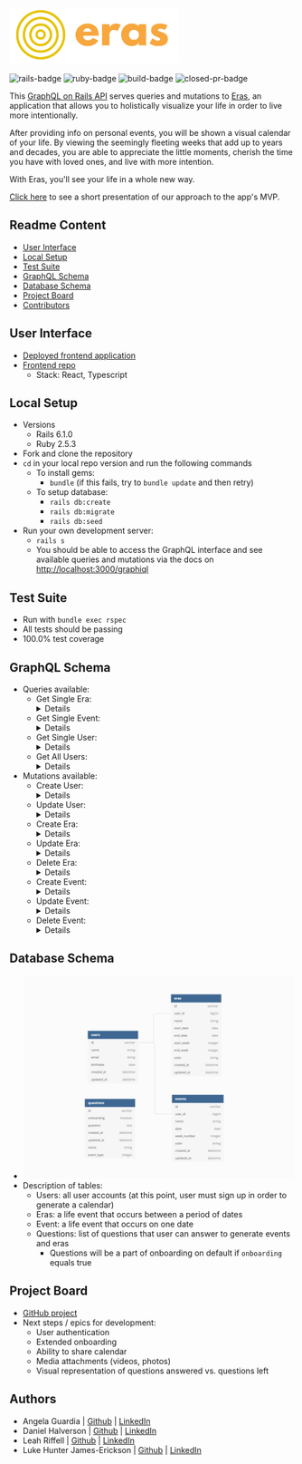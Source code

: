 <img src="eras-logo-horizontal.png" width="300"><br>

![rails-badge](https://img.shields.io/badge/Rails-6.1.0-informational?style=flat-square) ![ruby-badge](https://img.shields.io/badge/Ruby-2.5.3-informational?style=flat-square) ![build-badge](https://img.shields.io/travis/turing-eras/api/main?style=flat-square) ![closed-pr-badge](https://img.shields.io/github/issues-pr-closed-raw/turing-eras/api?style=flat-square)


This [GraphQL on Rails API](https://eras-api.herokuapp.com/) serves queries and mutations to [Eras](https://eras-frontend.herokuapp.com/), an application that allows you to holistically visualize your life in order to live more intentionally.

After providing info on personal events, you will be shown a visual calendar of your life. By viewing the seemingly fleeting weeks that add up to years and decades, you are able to appreciate the little moments, cherish the time you have with loved ones, and live with more intention.

With Eras, you'll see your life in a whole new way.

[Click here](https://www.youtube.com/watch?v=znibMKN77kQ&feature=youtu.be) to see a short presentation of our approach to the app's MVP. 

## Readme Content
- [User Interface](#user-interface)
- [Local Setup](#local-setup)
- [Test Suite](#test-suite)
- [GraphQL Schema](#graphql-schema)
- [Database Schema](#database-schema)
- [Project Board](#project-board)
- [Contributors](#contributors)

## User Interface
- [Deployed frontend application](https://eras-frontend.herokuapp.com/)
- [Frontend repo](https://github.com/Turing-Eras/front_end)
  - Stack: React, Typescript

## Local Setup
- Versions
  - Rails 6.1.0
  - Ruby 2.5.3
- Fork and clone the repository
- `cd` in your local repo version and run the following commands
  - To install gems:
    -  `bundle` (if this fails, try to `bundle update` and then retry)
  - To setup database:
    - `rails db:create`
    - `rails db:migrate`
    - `rails db:seed`
- Run your own development server:
  - `rails s`
  - You should be able to access the GraphQL interface and see available queries and mutations via the docs on [http://localhost:3000/graphiql](http://localhost:3000/graphiql)

## Test Suite
- Run with `bundle exec rspec`
- All tests should be passing
- 100.0% test coverage

## GraphQL Schema
- Queries available:
  - Get Single Era: <details>
    ```
    {
      getEra(id: #{id}) {
        id
        userId
        name
        startDate
        endDate
        color
        createdAt
        updatedAt
      }
    }
    ```
    </details>
  - Get Single Event: <details>
    ```
    {
      getEvent(id: "#{event_id}") {
        name
        date
        color
      }
    ```
    </details>
  - Get Single User: <details>
    ```
    {
      getUser(id: #{id}) {
        id
        name
        email
        birthdate
        eras {
          id
          userId
          name
          startDate
          endDate
          color
          createdAt
          updatedAt
        }
        events {
          id
          userId
          name
          date
          color
          createdAt
          updatedAt
        }
      }
    }
    ```
    </details>
  - Get All Users: <details>
    ```
    {
      getUsers {
        id
        name
        email
        birthdate
        eras {
          id
        }
      }
    }
    ```
    </details>
- Mutations available:
  - Create User: <details>
    ```
    mutation {
      createUser(input:{
          name: "#{name}"
          email: "#{email}"
          birthdate: "#{birthdate}"
          }){
            id
            name
            email
            birthdate
            events {
              id
            }
            eras {
              id
            }
          }
        }
    ```
    </details>
  - Update User: <details>
    ```
    mutation {
      updateUser(input:{
          id: #{user_id}
          name: "NEW NAME"
          email: "NEW EMAIL"
          birthdate: "NEW BIRTHDATE"
          }) {
            id
            name
            email
            birthdate
            eras {
              id
            }
          }
        }
    ```
    </details>
  - Create Era: <details>
    ```
    mutation {
          createEra(input:{
              userId: #{id}
              name: "NAME"
              startDate: "START DATE"
              endDate: "START DATE"
              color: "COLOR CODE"
              }) {
                id
                userId
                name
                startDate
                endDate
                color
              }
            }
    ```
    </details>
  - Update Era: <details>
    ```
    mutation {
          updateEra(input:{
              id: #{era_id}
              name: "NEW NAME"
              startDate: "NEW START DATE"
              endDate: "NEW END DATE"
              color: "NEW COLOR CODE"
              }) {
                id
                userId
                name
                startDate
                endDate
                color
              }
            }
    ```
    </details>
  - Delete Era: <details>
    ```
    mutation {
      deleteEra(input:{
          id: #{era_id}
          }){
            id
          }
        }
    ```
    </details>
  - Create Event: <details>
    ```
    mutation {
      createEvent(input:{
          userId: "#{userId}"
          name: "#{name}"
          date: "#{date}"
          color: "#{color}"
          }) {
            id
            userId
            name
            date
            weekNumber
            color
          }
        }
    ```
    </details>
  - Update Event: <details>
    ```
    mutation {
      updateEvent(input:{
          id: #{event_id}
          name: "NEW NAME"
          date: "NEW DATE"
          color: "NEW COLOR"
          }) {
            id
            name
            date
            color
          }
        }
    ```
    </details>
  - Delete Event: <details>
    ```
    mutation {
      deleteEvent(input:{
          id: #{event_id}
          }){
            id
          }
        }
    ```
    </details>

## Database Schema
- ![our schema](/schema.png)
- Description of tables:
  - Users: all user accounts (at this point, user must sign up in order to generate a calendar)
  - Eras: a life event that occurs between a period of dates
  - Event: a life event that occurs on one date 
  - Questions: list of questions that user can answer to generate events and eras
    - Questions will be a part of onboarding on default if `onboarding` equals true

## Project Board
- [GitHub project](https://github.com/orgs/Turing-Eras/projects/1)
- Next steps / epics for development:
  - User authentication
  - Extended onboarding
  - Ability to share calendar
  - Media attachments (videos, photos)
  - Visual representation of questions answered vs. questions left

## Authors
- Angela Guardia |  [Github](https://github.com/AngelaGuardia)  |  [LinkedIn](https://www.linkedin.com/in/angela-guardia/)
- Daniel Halverson |  [Github](https:Gi.com/dhalverson)  |  [LinkedIn](https://www.linkedin.com/in/daniel-halverson/)
- Leah Riffell |  [Github](https://github.com/leahriffell)  |  [LinkedIn](https://www.linkedin.com/in/leah-riffell/)
- Luke Hunter James-Erickson  |  [Github](https://github.com/LHJE)  |  [LinkedIn](https://www.linkedin.com/in/luke-hunter-james-erickson-b65682143/)
